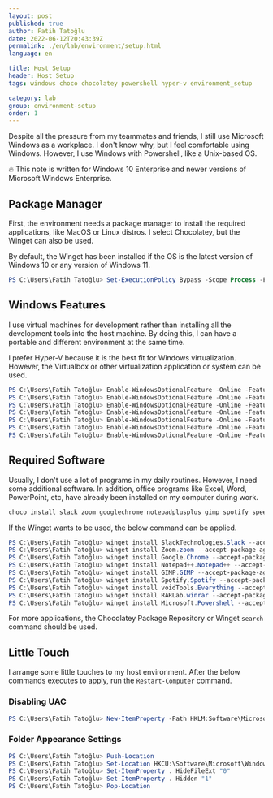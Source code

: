 ```yaml
---
layout: post
published: true
author: Fatih Tatoğlu
date: 2022-06-12T20:43:39Z
permalink: ./en/lab/environment/setup.html
language: en

title: Host Setup
header: Host Setup
tags: windows choco chocolatey powershell hyper-v environment_setup

category: lab
group: environment-setup
order: 1
---
```


Despite all the pressure from my teammates and friends, I still use Microsoft Windows as a workplace. I don't know why, but I feel comfortable using Windows. However, I use Windows with Powershell, like a Unix-based OS.

🔥 This note is written for Windows 10 Enterprise and newer versions of Microsoft Windows Enterprise.

## Package Manager

First, the environment needs a package manager to install the required applications, like MacOS or Linux distros. I select Chocolatey, but the Winget can also be used.

By default, the Winget has been installed if the OS is the latest version of Windows 10 or any version of Windows 11.

```powershell
PS C:\Users\Fatih Tatoğlu> Set-ExecutionPolicy Bypass -Scope Process -Force; [System.Net.ServicePointManager]::SecurityProtocol = [System.Net.ServicePointManager]::SecurityProtocol -bor 3072; iex ((New-Object System.Net.WebClient).DownloadString('https://community.chocolatey.org/install.ps1'))
```

## Windows Features

I use virtual machines for development rather than installing all the development tools into the host machine. By doing this, I can have a portable and different environment at the same time.

I prefer Hyper-V because it is the best fit for Windows virtualization. However, the Virtualbox or other virtualization application or system can be used.

```powershell
PS C:\Users\Fatih Tatoğlu> Enable-WindowsOptionalFeature -Online -FeatureName "Microsoft-Hyper-V-All" -NoRestart
PS C:\Users\Fatih Tatoğlu> Enable-WindowsOptionalFeature -Online -FeatureName "Microsoft-Hyper-V" -NoRestart
PS C:\Users\Fatih Tatoğlu> Enable-WindowsOptionalFeature -Online -FeatureName "Microsoft-Hyper-V-Tools-All" -NoRestart
PS C:\Users\Fatih Tatoğlu> Enable-WindowsOptionalFeature -Online -FeatureName "Microsoft-Hyper-V-Management-Powershell" -NoRestart
PS C:\Users\Fatih Tatoğlu> Enable-WindowsOptionalFeature -Online -FeatureName "Microsoft-Hyper-V-Hypervisor" -NoRestart
PS C:\Users\Fatih Tatoğlu> Enable-WindowsOptionalFeature -Online -FeatureName "Microsoft-Hyper-V-Services" -NoRestart
PS C:\Users\Fatih Tatoğlu> Enable-WindowsOptionalFeature -Online -FeatureName "Microsoft-Hyper-V-Management-Clients" -NoRestart
```

## Required Software

Usually, I don't use a lot of programs in my daily routines. However, I need some additional software. In addition, office programs like Excel, Word, PowerPoint, etc, have already been installed on my computer during work.

```powershell
choco install slack zoom googlechrome notepadplusplus gimp spotify speedtest everything winrar powershell-core -y
```

If the Winget wants to be used, the below command can be applied.

```powershell
PS C:\Users\Fatih Tatoğlu> winget install SlackTechnologies.Slack --accept-package-agreements --accept-source-agreements
PS C:\Users\Fatih Tatoğlu> winget install Zoom.zoom --accept-package-agreements --accept-source-agreements
PS C:\Users\Fatih Tatoğlu> winget install Google.Chrome --accept-package-agreements --accept-source-agreements
PS C:\Users\Fatih Tatoğlu> winget install Notepad++.Notepad++ --accept-package-agreements --accept-source-agreements
PS C:\Users\Fatih Tatoğlu> winget install GIMP.GIMP --accept-package-agreements --accept-source-agreements
PS C:\Users\Fatih Tatoğlu> winget install Spotify.Spotify --accept-package-agreements --accept-source-agreements
PS C:\Users\Fatih Tatoğlu> winget install voidTools.Everything --accept-package-agreements --accept-source-agreements
PS C:\Users\Fatih Tatoğlu> winget install RARLab.winrar --accept-package-agreements --accept-source-agreements
PS C:\Users\Fatih Tatoğlu> winget install Microsoft.Powershell --accept-package-agreements --accept-source-agreements
```

For more applications, the Chocolatey Package Repository or Winget `search` command should be used.

## Little Touch

I arrange some little touches to my host environment. After the below commands executes to apply, run the `Restart-Computer` command.

### Disabling UAC

```powershell
PS C:\Users\Fatih Tatoğlu> New-ItemProperty -Path HKLM:Software\Microsoft\Windows\CurrentVersion\policies\system -Name EnableLUA -PropertyType DWord -Value 0 -Force
```

### Folder Appearance Settings

```powershell
PS C:\Users\Fatih Tatoğlu> Push-Location
PS C:\Users\Fatih Tatoğlu> Set-Location HKCU:\Software\Microsoft\Windows\CurrentVersion\Explorer\Advanced
PS C:\Users\Fatih Tatoğlu> Set-ItemProperty . HideFileExt "0"
PS C:\Users\Fatih Tatoğlu> Set-ItemProperty . Hidden "1"
PS C:\Users\Fatih Tatoğlu> Pop-Location
```
